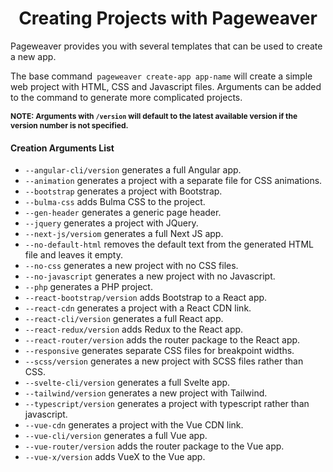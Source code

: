 <h1 align='center'>Creating Projects with Pageweaver</h1>

Pageweaver provides you with several templates that can be used to create a new app.

The base command``` pageweaver create-app app-name```  will create a simple web project with HTML, CSS and Javascript files. Arguments can be added to the command to generate more complicated projects.

<b style='font-size: 9pt'>NOTE: Arguments with `/version` will default to the latest available version if the version number is not specified.</b>

#### Creation Arguments List
- `--angular-cli/version` generates a full Angular app.
- `--animation` generates a project with a separate file for CSS animations.
- `--bootstrap` generates a project with Bootstrap. 
- `--bulma-css` adds Bulma CSS to the project.
- `--gen-header` generates a generic page header.
- `--jquery` generates a project with JQuery.
- `--next-js/versiom` generates a full Next JS app.
- `--no-default-html` removes the default text from the generated HTML file and leaves it empty.
- `--no-css` generates a new project with no CSS files.
- `--no-javascript` generates a new project with no Javascript.
- `--php` generates a PHP project.
- `--react-bootstrap/version` adds Bootstrap to a React app.
- `--react-cdn` generates a project with a React CDN link.
- `--react-cli/version` generates a full React app.
- `--react-redux/version` adds Redux to the React app.
- `--react-router/version` adds the router package to the React app.
- `--responsive` generates separate CSS files for breakpoint widths.
- `--scss/version` generates a new project with SCSS files rather than CSS.
- `--svelte-cli/version` generates a full Svelte app.
- `--tailwind/version` generates a new project with Tailwind.
- `--typescript/version` generates a project with typescript rather than javascript.
- `--vue-cdn` generates a project with the Vue CDN link.
- `--vue-cli/version` generates a full Vue app.
- `--vue-router/version` adds the router package to the Vue app.
- `--vue-x/version` adds VueX to the Vue app.
